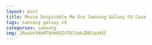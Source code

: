```yaml
---
layout: post
title: Movie Despicable Me Gru Samsung Galaxy S9 Case
tags: samsung galaxy s9
categories: samsung
img: 1RuaUc94kMT8HmQSZdT0lUakZBB1quH1C
---
```

